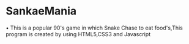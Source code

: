 # SankaeMania
• This is a popular 90's game in which Snake Chase to eat food's,This program is created by using HTML5,CSS3 and Javascript  

